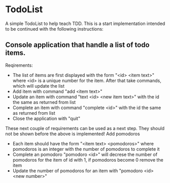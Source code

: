 # TodoList

A simple TodoList to help teach TDD. This is a start implementation intended to be continued with the following instructions:


## Console application that handle a list of todo items.

Reqirements:
* The list of items are first displayed with the form "\<id\> \<item text\>" where \<id\> is a unique number for the item. After that take commands, which will update the list
* Add item with command "add \<item text\>"
* Update an item with command "text \<id\> \<new item text\>" with the id the same as returned from list
* Complete an item with command "complete \<id\>" with the id the same as returned from list
* Close the application with "quit"


These next couple of requirements can be used as a next step. They should not be shown before the above is implemented!
Add pomodoros
* Each item should have the form "\<item text\> \<pomodoros\>" where pomodoros is an integer with the number of pomodoros to complete it
* Complete an pomodoro "pomodoro \<id\>" will decrese the number of pomodoros for the item of id with 1, if pomodoros become 0 remove the item
* Update the number of pomodoros for an item with "pomodoro \<id\> \<new number\>"
